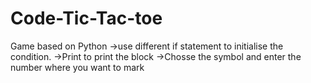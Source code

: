 # Code-Tic-Tac-toe
Game based on Python
->use different if statement to initialise the condition.
->Print to print the block 
->Chosse the symbol and enter the number where you want to mark 

